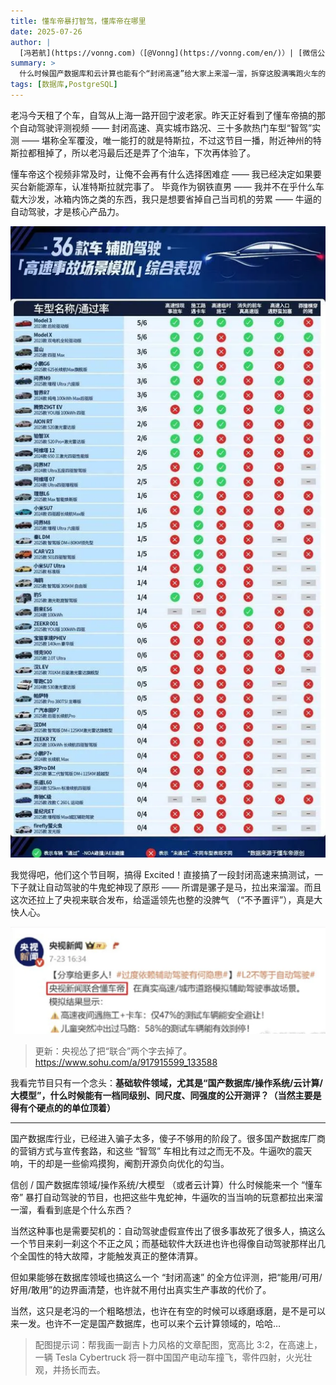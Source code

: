 ```yaml
---
title: 懂车帝暴打智驾，懂库帝在哪里
date: 2025-07-26
author: |
  [冯若航](https://vonng.com)（[@Vonng](https://vonng.com/en/)）| [微信公众号](https://mp.weixin.qq.com/s/qUL75eq9ciZqE_WJ1UofYg)
summary: >
  什么时候国产数据库和云计算也能有个“封闭高速”给大家上来溜一溜，拆穿这股满嘴跑火车的行业歪风。
tags: [数据库,PostgreSQL]
---
```


老冯今天租了个车，自驾从上海一路开回宁波老家。昨天正好看到了懂车帝搞的那个自动驾驶评测视频 —— 封闭高速、真实城市路况、三十多款热门车型“智驾”实测 —— 
堪称全军覆没，唯一能打的就是特斯拉，不过这节目一播，附近神州的特斯拉都租掉了，所以老冯最后还是弄了个油车，下次再体验了。

懂车帝这个视频非常及时，让俺不会再有什么选择困难症 —— 我已经决定如果要买台新能源车，认准特斯拉就完事了。
毕竟作为钢铁直男 —— 我并不在乎什么车载大沙发，冰箱内饰之类的东西，我只是想要省掉自己当司机的劳累 —— 牛逼的自动驾驶，才是核心产品力。

![result.webp](result.webp)

我觉得吧，他们这个节目啊，搞得 Excited！直接搞了一段封闭高速来搞测试，一下子就让自动驾驶的牛鬼蛇神现了原形 —— 
所谓是骡子是马，拉出来溜溜。而且这次还拉上了央视来联合发布，给遥遥领先也整的没脾气 （“不予置评”），真是大快人心。

![news.webp](news.webp)

> 更新：央视怂了把“联合”两个字去掉了。https://www.sohu.com/a/917915599_133588

我看完节目只有一个念头：**基础软件领域，尤其是“国产数据库/操作系统/云计算/大模型”，什么时候能有一档同级别、同尺度、同强度的公开测评？（当然主要是得有个硬点的的单位顶着）**

------

国产数据库行业，已经进入骗子太多，傻子不够用的阶段了。很多国产数据库厂商的营销方式与宣传套路，和这些 “智驾” 车相比有过之而无不及。牛逼吹的震天响，干的却是一些偷鸡摸狗，阉割开源负向优化的勾当。

信创 / 国产数据库领域/操作系统/大模型 （或者云计算）什么时候能来一个 “懂车帝” 暴打自动驾驶的节目，也把这些牛鬼蛇神，牛逼吹的当当响的玩意都拉出来溜一溜，看看到底是个什么东西？

当然这种事也是需要契机的：自动驾驶虚假宣传出了很多事故死了很多人，搞这么一个节目来刹一刹这个不正之风；而基础软件大跃进也许也得像自动驾驶那样出几个全国性的特大故障，才能触发真正的整体清算。

但如果能够在数据库领域也搞这么一个 “封闭高速” 的全方位评测，把“能用/可用/好用/敢用”的边界画清楚，也许就不用付出真实生产事故的代价了。

当然，这只是老冯的一个粗略想法，也许在有空的时候可以琢磨琢磨，是不是可以来一发。也许不一定是国产数据库，也可以来个云计算领域的，哈哈…


> 配图提示词：帮我画一副吉卜力风格的文章配图，宽高比 3:2，在高速上，一辆 Tesla Cybertruck 将一群中国国产电动车撞飞，零件四射，火光壮观，并扬长而去。 